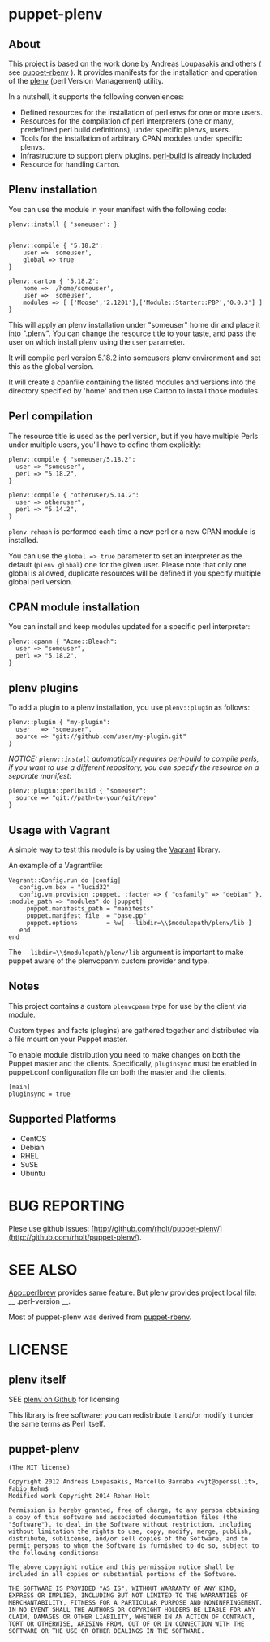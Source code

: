 # puppet-plenv

## About

This project is based on the work done by Andreas Loupasakis and others
( see [puppet-rbenv](https://github.com/alup/puppet-rbenv) ). It provides manifests for the
installation and operation of the [plenv](https://github.com/tokuhirom/plenv) (perl Version Management)
 utility.

In a nutshell, it supports the following conveniences:

* Defined resources for the installation of perl envs for one or more users.
* Resources for the compilation of perl interpreters (one or many, predefined perl build definitions), under specific plenvs, users.
* Tools for the installation of arbitrary CPAN modules under specific plenvs.
* Infrastructure to support plenv plugins. [perl-build](https://github.com/tokuhirom/perl-build) is already included
* Resource for handling `Carton`.

## Plenv installation

You can use the module in your manifest with the following code:

```
plenv::install { 'someuser': }


plenv::compile { '5.18.2':
    user => 'someuser',
    global => true
}

plenv::carton { '5.18.2':
    home => '/home/someuser',
    user => 'someuser',
    modules => [ ['Moose','2.1201'],['Module::Starter::PBP','0.0.3'] ]
}

```

This will apply an plenv installation under "someuser" home dir
and place it into ".plenv". You can change the resource title to
your taste, and pass the user on which install plenv using the
`user` parameter.

It will compile perl version 5.18.2 into someusers plenv environment and set this as the global version.

It will create a cpanfile containing the listed modules and versions into the  directory specified by 'home'
and then use Carton to install those modules.

## Perl compilation

The resource title is used as the perl version, but if you have
multiple Perls under multiple users, you'll have to define them
explicitly:

```
plenv::compile { "someuser/5.18.2":
  user => "someuser",
  perl => "5.18.2",
}

plenv::compile { "otheruser/5.14.2":
  user => otheruser",
  perl => "5.14.2",
}
```

`plenv rehash` is performed each time a new perl or a new CPAN module is
installed.

You can use the `global => true` parameter to set an interpreter as the
default (`plenv global`) one for the given user. Please note that only one global
is allowed, duplicate resources will be defined if you specify
multiple global perl version.


## CPAN module installation

You can install and keep modules updated for a specific perl interpreter:

```
plenv::cpanm { "Acme::Bleach":
  user => "someuser",
  perl => "5.18.2",
}
```

## plenv plugins

To add a plugin to a plenv installation, you use `plenv::plugin` as follows:

```
plenv::plugin { "my-plugin":
  user   => "someuser",
  source => "git://github.com/user/my-plugin.git"
}
```

*NOTICE: `plenv::install` automatically requires [perl-build](https://github.com/tokuhirom/perl-build)
to compile perls, if you want to use a different repository, you can specify
the resource on a separate manifest:*

```
plenv::plugin::perlbuild { "someuser":
  source => "git://path-to-your/git/repo"
}
```

## Usage with Vagrant

A simple way to test this module is by using the
[Vagrant](http://http://vagrantup.com/) library.

An example of a Vagrantfile:

```
Vagrant::Config.run do |config|
   config.vm.box = "lucid32"
   config.vm.provision :puppet, :facter => { "osfamily" => "debian" }, :module_path => "modules" do |puppet|
     puppet.manifests_path = "manifests"
     puppet.manifest_file  = "base.pp"
     puppet.options        = %w[ --libdir=\\$modulepath/plenv/lib ]
   end
end
```

The `--libdir=\\$modulepath/plenv/lib` argument is important to make
puppet aware of the plenvcpanm custom provider and type.


## Notes

This project contains a custom `plenvcpanm` type for use by the client via module.

Custom types and facts (plugins) are gathered together and distributed via a file mount on
your Puppet master.

To enable module distribution you need to make changes on both the Puppet master and the clients.
Specifically, `pluginsync` must be enabled in puppet.conf configuration file on both the master and the clients.

```
[main]
pluginsync = true
```

## Supported Platforms

* CentOS
* Debian
* RHEL
* SuSE
* Ubuntu

# BUG REPORTING

Plese use github issues: [http://github.com/rholt/puppet-plenv/](http://github.com/rholt/puppet-plenv/).

# SEE ALSO

[App::perlbrew](http://search.cpan.org/perldoc?App::perlbrew) provides same feature. But plenv provides project local file: __ .perl-version __.

Most of puppet-plenv was derived from [puppet-rbenv](https://github.com/alup/puppet-rbenv).

# LICENSE

## plenv itself

SEE [plenv on Github](https://github.com/tokuhirom/plenv) for licensing

This library is free software; you can redistribute it and/or modify
it under the same terms as Perl itself.

## puppet-plenv

    (The MIT license)

    Copyright 2012 Andreas Loupasakis, Marcello Barnaba <vjt@openssl.it>, Fabio Rehm$
    Modified work Copyright 2014 Rohan Holt

    Permission is hereby granted, free of charge, to any person obtaining a copy of this software and associated documentation files (the "Software"), to deal in the Software without restriction, including without limitation the rights to use, copy, modify, merge, publish, distribute, sublicense, and/or sell copies of the Software, and to permit persons to whom the Software is furnished to do so, subject to the following conditions:

    The above copyright notice and this permission notice shall be included in all copies or substantial portions of the Software.

    THE SOFTWARE IS PROVIDED "AS IS", WITHOUT WARRANTY OF ANY KIND, EXPRESS OR IMPLIED, INCLUDING BUT NOT LIMITED TO THE WARRANTIES OF MERCHANTABILITY, FITNESS FOR A PARTICULAR PURPOSE AND NONINFRINGEMENT. IN NO EVENT SHALL THE AUTHORS OR COPYRIGHT HOLDERS BE LIABLE FOR ANY CLAIM, DAMAGES OR OTHER LIABILITY, WHETHER IN AN ACTION OF CONTRACT, TORT OR OTHERWISE, ARISING FROM, OUT OF OR IN CONNECTION WITH THE SOFTWARE OR THE USE OR OTHER DEALINGS IN THE SOFTWARE.


